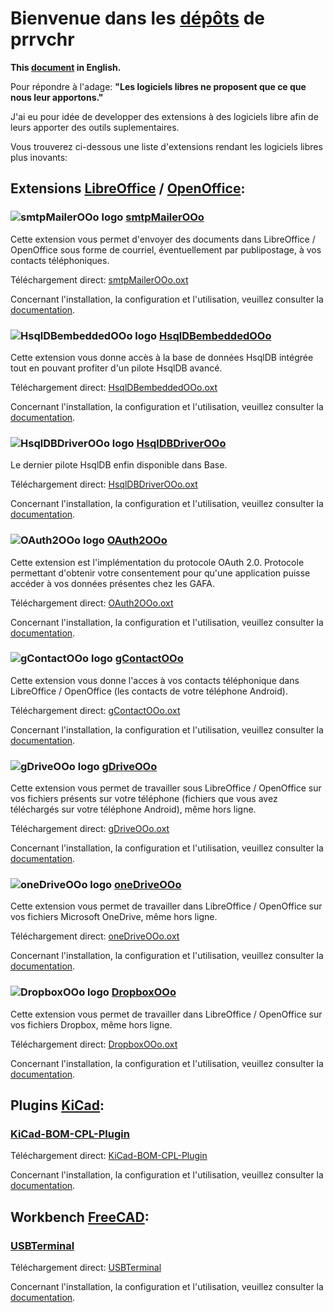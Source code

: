 # Bienvenue dans les [dépôts](https://github.com/prrvchr?tab=repositories) de prrvchr

**This [document](https://prrvchr.github.io/) in English.**

Pour répondre à l'adage: **"Les logiciels libres ne proposent que ce que nous leur apportons."**

J'ai eu pour idée de developper des extensions à des logiciels libre afin de leurs apporter des outils suplementaires.

Vous trouverez ci-dessous une liste d'extensions rendant les logiciels libres plus inovants:

## Extensions [LibreOffice](https://fr.libreoffice.org/download/telecharger-libreoffice/) / [OpenOffice](https://www.openoffice.org/fr/Telecharger/):

### ![smtpMailerOOo logo](https://prrvchr.github.io/smtpMailerOOo/img/smtpMailerOOo.png) [smtpMailerOOo](https://github.com/prrvchr/smtpMailerOOo/)

Cette extension vous permet d'envoyer des documents dans LibreOffice / OpenOffice sous forme de courriel, éventuellement par publipostage, à vos contacts téléphoniques.

Téléchargement direct: [smtpMailerOOo.oxt](https://github.com/prrvchr/smtpMailerOOo/raw/master/smtpMailerOOo.oxt)

Concernant l'installation, la configuration et l'utilisation, veuillez consulter la [documentation](https://prrvchr.github.io/smtpMailerOOo/README_fr).

### ![HsqlDBembeddedOOo logo](https://prrvchr.github.io/HsqlDBembeddedOOo/img/HsqlDBembeddedOOo.png) [HsqlDBembeddedOOo](https://github.com/prrvchr/HsqlDBembeddedOOo)

Cette extension vous donne accès à la base de données HsqlDB intégrée tout en pouvant profiter d'un pilote HsqlDB avancé.

Téléchargement direct: [HsqlDBembeddedOOo.oxt](https://github.com/prrvchr/HsqlDBembeddedOOo/raw/master/HsqlDBembeddedOOo.oxt)

Concernant l'installation, la configuration et l'utilisation, veuillez consulter la [documentation](https://prrvchr.github.io/HsqlDBembeddedOOo/README_fr).

### ![HsqlDBDriverOOo logo](https://prrvchr.github.io/HsqlDBDriverOOo/img/HsqlDBDriverOOo.png) [HsqlDBDriverOOo](https://github.com/prrvchr/HsqlDBDriverOOo/)

Le dernier pilote HsqlDB enfin disponible dans Base.

Téléchargement direct: [HsqlDBDriverOOo.oxt](https://github.com/prrvchr/HsqlDBDriverOOo/raw/master/HsqlDBDriverOOo.oxt)

Concernant l'installation, la configuration et l'utilisation, veuillez consulter la [documentation](https://prrvchr.github.io/HsqlDBDriverOOo/README_fr).

### ![OAuth2OOo logo](https://prrvchr.github.io/OAuth2OOo/img/OAuth2OOo.png) [OAuth2OOo](https://github.com/prrvchr/OAuth2OOo/)

Cette extension est l'implémentation du protocole OAuth 2.0. Protocole permettant d'obtenir votre consentement pour qu'une application puisse accéder à vos données présentes chez les GAFA.

Téléchargement direct: [OAuth2OOo.oxt](https://github.com/prrvchr/OAuth2OOo/raw/master/OAuth2OOo.oxt)

Concernant l'installation, la configuration et l'utilisation, veuillez consulter la [documentation](https://prrvchr.github.io/OAuth2OOo/README_fr).

### ![gContactOOo logo](https://prrvchr.github.io/gContactOOo/img/gContactOOo.png) [gContactOOo](https://github.com/prrvchr/gContactOOo/)

Cette extension vous donne l'acces à vos contacts téléphonique dans LibreOffice / OpenOffice (les contacts de votre téléphone Android).

Téléchargement direct: [gContactOOo.oxt](https://github.com/prrvchr/gContactOOo/raw/master/gContactOOo.oxt)

Concernant l'installation, la configuration et l'utilisation, veuillez consulter la [documentation](https://prrvchr.github.io/gContactOOo/README_fr).

### ![gDriveOOo logo](https://prrvchr.github.io/gDriveOOo/img/gDriveOOo.png) [gDriveOOo](https://github.com/prrvchr/gDriveOOo/)

Cette extension vous permet de travailler sous LibreOffice / OpenOffice sur vos fichiers présents sur votre téléphone (fichiers que vous avez téléchargés sur votre téléphone Android), même hors ligne.

Téléchargement direct: [gDriveOOo.oxt](https://github.com/prrvchr/gDriveOOo/raw/master/gDriveOOo.oxt)

Concernant l'installation, la configuration et l'utilisation, veuillez consulter la [documentation](https://prrvchr.github.io/gDriveOOo/README_fr).

### ![oneDriveOOo logo](https://prrvchr.github.io/oneDriveOOo/img/oneDriveOOo.png) [oneDriveOOo](https://github.com/prrvchr/oneDriveOOo/)

Cette extension vous permet de travailler dans LibreOffice / OpenOffice sur vos fichiers Microsoft OneDrive, même hors ligne.

Téléchargement direct: [oneDriveOOo.oxt](https://github.com/prrvchr/oneDriveOOo/raw/master/oneDriveOOo.oxt)

Concernant l'installation, la configuration et l'utilisation, veuillez consulter la [documentation](https://prrvchr.github.io/oneDriveOOo/README_fr).

### ![DropboxOOo logo](https://prrvchr.github.io/DropboxOOo/img/DropboxOOo.png) [DropboxOOo](https://github.com/prrvchr/DropboxOOo/)

Cette extension vous permet de travailler dans LibreOffice / OpenOffice sur vos fichiers Dropbox, même hors ligne.

Téléchargement direct: [DropboxOOo.oxt](https://github.com/prrvchr/DropboxOOo/raw/master/DropboxOOo.oxt)

Concernant l'installation, la configuration et l'utilisation, veuillez consulter la [documentation](https://prrvchr.github.io/DropboxOOo/README_fr).

## Plugins [KiCad](https://kicad-pcb.org/download/):

### [KiCad-BOM-CPL-Plugin](https://github.com/prrvchr/KiCad-BOM-CPL-Plugin/)

Téléchargement direct: [KiCad-BOM-CPL-Plugin](https://github.com/prrvchr/KiCad-BOM-CPL-Plugin/archive/v0.0.5.zip)

Concernant l'installation, la configuration et l'utilisation, veuillez consulter la [documentation](https://prrvchr.github.io/KiCad-BOM-CPL-Plugin/).

## Workbench [FreeCAD](https://www.freecadweb.org/?lang=fr):

### [USBTerminal](https://github.com/prrvchr/USBTerminal/)

Téléchargement direct: [USBTerminal](https://github.com/prrvchr/USBTerminal/archive/v0.7.zip)

Concernant l'installation, la configuration et l'utilisation, veuillez consulter la [documentation](https://prrvchr.github.io/USBTerminal/README_fr).
